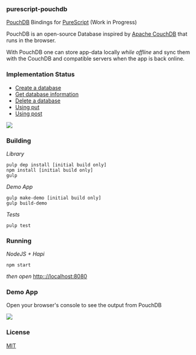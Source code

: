 ### purescript-pouchdb

<a href="http://pouchdb.com/">PouchDB</a> Bindings for <a href="http://purescript.org">PureScript</a> (Work in Progress)

PouchDB is an open-source Database inspired by <a href="http://couchdb.apache.org/">Apache CouchDB</a> that runs in the browser.

With PouchDB one can store app-data locally *while offline* and sync them with the CouchDB and compatible servers when the app is back online.

### Implementation Status

- <a href="http://pouchdb.com/api.html#create_database">Create a database</a>
- <a href="http://pouchdb.com/api.html#database_information">Get database information</a>
- <a href="http://pouchdb.com/api.html#delete_database">Delete a database</a>
- <a href="http://pouchdb.com/api.html#create_document">Using put</a>
- <a href="http://pouchdb.com/api.html#create_document">Using post</a>

<img src="http://fs5.directupload.net/images/160227/4j5outyy.png"/>

### Building

*Library*
```shell
pulp dep install [initial build only]
npm install [initial build only]
gulp
```

*Demo App*

```shell
gulp make-demo [initial build only]
gulp build-demo
```

*Tests*

```shell
pulp test
```

### Running

*NodeJS + Hapi*

```shell
npm start
```

*then open* <a href="http://localhost:8080">http:://localhost:8080</a>

### Demo App

Open your browser's console to see the output from PouchDB

<img src="http://fs5.directupload.net/images/160227/xe6t8wmp.png"/>

### License

<a href="https://github.com/brakmic/purescript-pouchdb/blob/master/LICENSE">MIT</a>